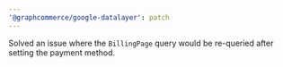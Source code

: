```yaml
---
'@graphcommerce/google-datalayer': patch
---
```


Solved an issue where the `BillingPage` query would be re-queried after setting the payment method.
